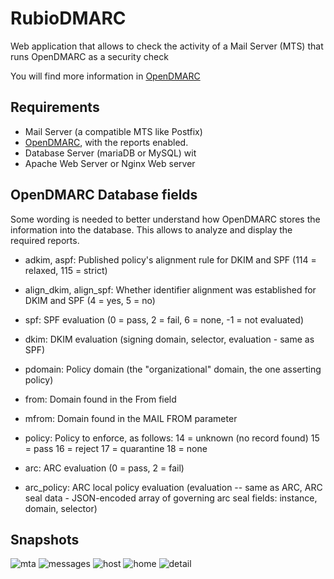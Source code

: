 # RubioDMARC
Web application that allows to check the activity of a Mail Server (MTS)  that runs OpenDMARC as a security check

You will find more information in [OpenDMARC](https://github.com/trusteddomainproject/OpenDMARC/blob/master/opendmarc/README)

## Requirements
- Mail Server (a compatible MTS like Postfix)
- [OpenDMARC](https://github.com/trusteddomainproject/OpenDMARC/blob/master/opendmarc/README), with the reports enabled.
- Database Server (mariaDB or MySQL) wit
- Apache Web Server or Nginx Web server

## OpenDMARC Database fields
Some wording is needed to better understand how OpenDMARC stores the information into the database.
This allows to analyze and display the required reports.

- adkim, aspf:
Published policy's alignment rule for DKIM and SPF (114 = relaxed, 115 = strict)

- align_dkim, align_spf:
Whether identifier alignment was established   for DKIM and SPF (4 = yes, 5 = no)

- spf:
SPF evaluation (0 = pass, 2 = fail, 6 = none, -1 = not evaluated)

- dkim:
DKIM evaluation (signing domain, selector, evaluation - same as SPF)

- pdomain:
Policy domain (the "organizational" domain, the one asserting policy)

- from:
Domain found in the From field

- mfrom:
Domain found in the MAIL FROM parameter

- policy:
Policy to enforce, as follows:
			14 = unknown (no record found)
			15 = pass
			16 = reject
			17 = quarantine
			18 = none

- arc:
ARC evaluation (0 = pass, 2 = fail)

- arc_policy:
ARC local policy evaluation (evaluation -- same as ARC, ARC seal data - JSON-encoded array of governing arc seal fields: instance, domain, selector)

## Snapshots

![mta](https://github.com/user-attachments/assets/04c50765-c9a7-4f60-b537-1e89c17c6d52)
![messages](https://github.com/user-attachments/assets/b8726276-9e4a-4a2f-80f8-4f7777fe9412)
![host](https://github.com/user-attachments/assets/812ef2d5-6377-4d2c-9a08-5ae39530affb)
![home](https://github.com/user-attachments/assets/addd1e06-cd30-41d4-8489-feae6e9d953d)
![detail](https://github.com/user-attachments/assets/fac7752c-b7b3-499b-a329-e47092ed8263)

